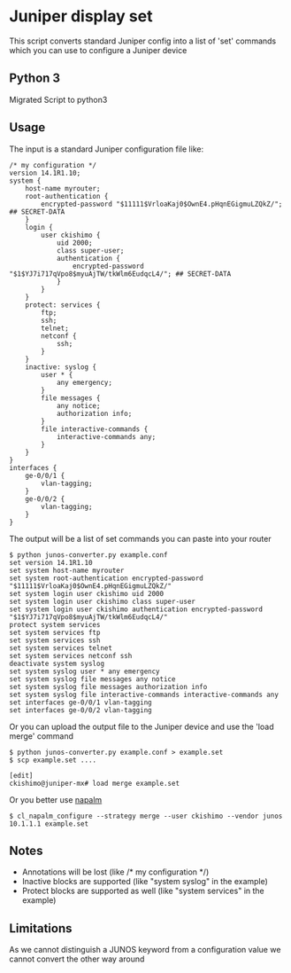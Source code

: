# Juniper display set

This script converts standard Juniper config into a list of 'set' commands which you can use 
to configure a Juniper device


Python 3
-----
Migrated Script to python3



Usage
-----
The input is a standard Juniper configuration file like:

```
/* my configuration */
version 14.1R1.10;
system {
    host-name myrouter;
    root-authentication {
        encrypted-password "$11111$VrloaKaj0$OwnE4.pHqnEGigmuLZQkZ/"; ## SECRET-DATA
    }
    login {
        user ckishimo {
            uid 2000;
            class super-user;
            authentication {
                encrypted-password "$1$YJ7i717qVpo8$myuAjTW/tkWlm6EudqcL4/"; ## SECRET-DATA
            }
        }
    }
    protect: services {
        ftp;
        ssh;
        telnet;
        netconf {
            ssh;
        }
    }
    inactive: syslog {
        user * {
            any emergency;
        }
        file messages {
            any notice;
            authorization info;
        }
        file interactive-commands {
            interactive-commands any;
        }
    }
}
interfaces {
    ge-0/0/1 {
        vlan-tagging;
    }
    ge-0/0/2 {
        vlan-tagging;
    }
}
```

The output will be a list of set commands you can paste into your router

```
$ python junos-converter.py example.conf 
set version 14.1R1.10
set system host-name myrouter
set system root-authentication encrypted-password "$11111$VrloaKaj0$OwnE4.pHqnEGigmuLZQkZ/"
set system login user ckishimo uid 2000
set system login user ckishimo class super-user
set system login user ckishimo authentication encrypted-password "$1$YJ7i717qVpo8$myuAjTW/tkWlm6EudqcL4/"
protect system services
set system services ftp
set system services ssh
set system services telnet
set system services netconf ssh
deactivate system syslog
set system syslog user * any emergency
set system syslog file messages any notice
set system syslog file messages authorization info
set system syslog file interactive-commands interactive-commands any
set interfaces ge-0/0/1 vlan-tagging
set interfaces ge-0/0/2 vlan-tagging
```

Or you can upload the output file to the Juniper device and use the 'load merge' command 

```
$ python junos-converter.py example.conf > example.set
$ scp example.set ....

[edit]
ckishimo@juniper-mx# load merge example.set    
```

Or you better use [napalm](https://github.com/napalm-automation/napalm)
```
$ cl_napalm_configure --strategy merge --user ckishimo --vendor junos 10.1.1.1 example.set
```

Notes
-----
- Annotations will be lost (like /* my configuration */)
- Inactive blocks are supported (like "system syslog" in the example)
- Protect blocks are supported as well (like "system services" in the example)

Limitations
-----------
As we cannot distinguish a JUNOS keyword from a configuration value we cannot convert the other way around

